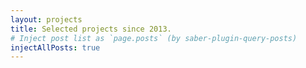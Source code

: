 ```yaml
---
layout: projects
title: Selected projects since 2013.
# Inject post list as `page.posts` (by saber-plugin-query-posts)
injectAllPosts: true
---
```

